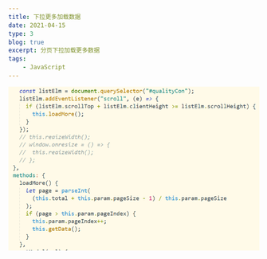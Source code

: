 ```yaml
---
title: 下拉更多加载数据
date: 2021-04-15
type: 3
blog: true
excerpt: 分页下拉加载更多数据
tags:
    - JavaScript
---
```

![链接](../../assets/img/loadMore.png)